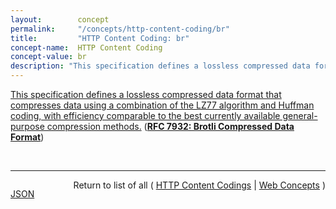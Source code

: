 ```yaml
---
layout:        concept
permalink:     "/concepts/http-content-coding/br"
title:         "HTTP Content Coding: br"
concept-name:  HTTP Content Coding
concept-value: br
description: "This specification defines a lossless compressed data format that compresses data using a combination of the LZ77 algorithm and Huffman coding, with efficiency comparable to the best currently available general-purpose compression methods."
---
```


[This specification defines a lossless compressed data format that compresses data using a combination of the LZ77 algorithm and Huffman coding, with efficiency comparable to the best currently available general-purpose compression methods.](http://tools.ietf.org/html/rfc7932 "Read documentation for HTTP Content Coding &#34;br&#34;") (**[RFC 7932: Brotli Compressed Data Format](/specs/IETF/RFC/7932 "This specification defines a lossless compressed data format that compresses data using a combination of the LZ77 algorithm and Huffman coding, with efficiency comparable to the best currently available general-purpose compression methods.")**)

<br/>
<hr/>

<p style="float : left"><a href="./br.json" title="JSON representing this particular Web Concept value">JSON</a></p>
<p style="text-align: right">Return to list of all ( <a href="../http-content-coding/">HTTP Content Codings</a> | <a href="../">Web Concepts</a> )</p>
